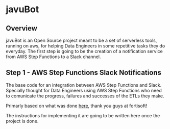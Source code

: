 # javuBot 

## Overview

javuBot is an Open Source project meant to be a set of serverless tools, running on aws, for helping Data Engineers in some repetitive tasks they do everyday. The first step is going to be the creation of a notification service from AWS Step Functions to a Slack channel.

## Step 1 - AWS Step Functions Slack Notifications

The base code for an integration between AWS Step Functions and Slack. Specially thought for Data Engineers using AWS Step Functions who need to comunicate the progress, failures and successes of the ETLs they make.

Primarly based on what was done [here](https://www.fortisoft.io/send-your-aws-step-functions-execution-result-to-slack/), thank you guys at fortisoft!

The instructions for implementing it are going to be written here once the project is done.
